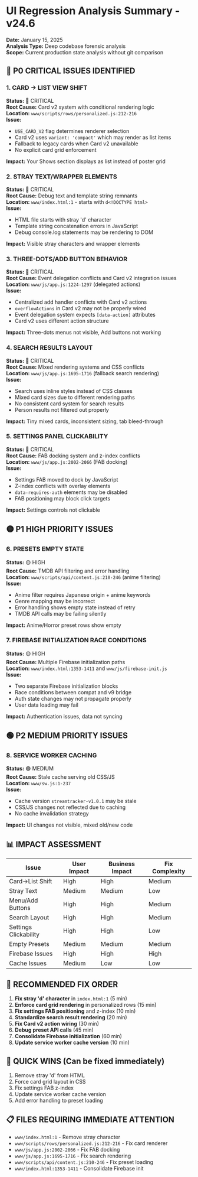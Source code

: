 # UI Regression Analysis Summary - v24.6

**Date:** January 15, 2025  
**Analysis Type:** Deep codebase forensic analysis  
**Scope:** Current production state analysis without git comparison  

## 🚨 **P0 CRITICAL ISSUES IDENTIFIED**

### **1. CARD → LIST VIEW SHIFT**
**Status:** 🔴 CRITICAL  
**Root Cause:** Card v2 system with conditional rendering logic  
**Location:** `www/scripts/rows/personalized.js:212-216`  
**Issue:** 
- `USE_CARD_V2` flag determines renderer selection
- Card v2 uses `variant: 'compact'` which may render as list items
- Fallback to legacy cards when Card v2 unavailable
- No explicit card grid enforcement

**Impact:** Your Shows section displays as list instead of poster grid

### **2. STRAY TEXT/WRAPPER ELEMENTS**
**Status:** 🔴 CRITICAL  
**Root Cause:** Debug text and template string remnants  
**Location:** `www/index.html:1` - starts with `d<!DOCTYPE html>`  
**Issue:**
- HTML file starts with stray 'd' character
- Template string concatenation errors in JavaScript
- Debug console.log statements may be rendering to DOM

**Impact:** Visible stray characters and wrapper elements

### **3. THREE-DOTS/ADD BUTTON BEHAVIOR**
**Status:** 🔴 CRITICAL  
**Root Cause:** Event delegation conflicts and Card v2 integration issues  
**Location:** `www/js/app.js:1224-1297` (delegated actions)  
**Issue:**
- Centralized add handler conflicts with Card v2 actions
- `overflowActions` in Card v2 may not be properly wired
- Event delegation system expects `[data-action]` attributes
- Card v2 uses different action structure

**Impact:** Three-dots menus not visible, Add buttons not working

### **4. SEARCH RESULTS LAYOUT**
**Status:** 🔴 CRITICAL  
**Root Cause:** Mixed rendering systems and CSS conflicts  
**Location:** `www/js/app.js:1695-1716` (fallback search rendering)  
**Issue:**
- Search uses inline styles instead of CSS classes
- Mixed card sizes due to different rendering paths
- No consistent card system for search results
- Person results not filtered out properly

**Impact:** Tiny mixed cards, inconsistent sizing, tab bleed-through

### **5. SETTINGS PANEL CLICKABILITY**
**Status:** 🔴 CRITICAL  
**Root Cause:** FAB docking system and z-index conflicts  
**Location:** `www/js/app.js:2002-2066` (FAB docking)  
**Issue:**
- Settings FAB moved to dock by JavaScript
- Z-index conflicts with overlay elements
- `data-requires-auth` elements may be disabled
- FAB positioning may block click targets

**Impact:** Settings controls not clickable

## 🟡 **P1 HIGH PRIORITY ISSUES**

### **6. PRESETS EMPTY STATE**
**Status:** 🟡 HIGH  
**Root Cause:** TMDB API filtering and error handling  
**Location:** `www/scripts/api/content.js:210-246` (anime filtering)  
**Issue:**
- Anime filter requires Japanese origin + anime keywords
- Genre mapping may be incorrect
- Error handling shows empty state instead of retry
- TMDB API calls may be failing silently

**Impact:** Anime/Horror preset rows show empty

### **7. FIREBASE INITIALIZATION RACE CONDITIONS**
**Status:** 🟡 HIGH  
**Root Cause:** Multiple Firebase initialization paths  
**Location:** `www/index.html:1353-1411` and `www/js/firebase-init.js`  
**Issue:**
- Two separate Firebase initialization blocks
- Race conditions between compat and v9 bridge
- Auth state changes may not propagate properly
- User data loading may fail

**Impact:** Authentication issues, data not syncing

## 🟢 **P2 MEDIUM PRIORITY ISSUES**

### **8. SERVICE WORKER CACHING**
**Status:** 🟢 MEDIUM  
**Root Cause:** Stale cache serving old CSS/JS  
**Location:** `www/sw.js:1-237`  
**Issue:**
- Cache version `streamtracker-v1.0.1` may be stale
- CSS/JS changes not reflected due to caching
- No cache invalidation strategy

**Impact:** UI changes not visible, mixed old/new code

## 📊 **IMPACT ASSESSMENT**

| Issue | User Impact | Business Impact | Fix Complexity |
|-------|-------------|-----------------|----------------|
| Card→List Shift | High | High | Medium |
| Stray Text | Medium | Medium | Low |
| Menu/Add Buttons | High | High | Medium |
| Search Layout | High | High | Medium |
| Settings Clickability | High | High | Low |
| Empty Presets | Medium | Medium | Medium |
| Firebase Issues | High | High | High |
| Cache Issues | Medium | Low | Low |

## 🎯 **RECOMMENDED FIX ORDER**

1. **Fix stray 'd' character** in `index.html:1` (5 min)
2. **Enforce card grid rendering** in personalized rows (15 min)
3. **Fix settings FAB positioning** and z-index (10 min)
4. **Standardize search result rendering** (20 min)
5. **Fix Card v2 action wiring** (30 min)
6. **Debug preset API calls** (45 min)
7. **Consolidate Firebase initialization** (60 min)
8. **Update service worker cache version** (10 min)

## 🔧 **QUICK WINS (Can be fixed immediately)**

1. Remove stray 'd' from HTML
2. Force card grid layout in CSS
3. Fix settings FAB z-index
4. Update service worker cache version
5. Add error handling to preset loading

## 📋 **FILES REQUIRING IMMEDIATE ATTENTION**

- `www/index.html:1` - Remove stray character
- `www/scripts/rows/personalized.js:212-216` - Fix card renderer
- `www/js/app.js:2002-2066` - Fix FAB docking
- `www/js/app.js:1695-1716` - Fix search rendering
- `www/scripts/api/content.js:210-246` - Fix preset loading
- `www/index.html:1353-1411` - Consolidate Firebase init



